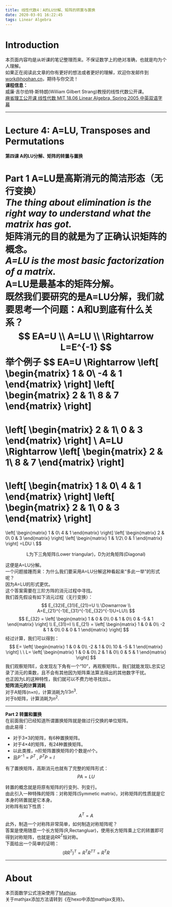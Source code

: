 ```yaml
---
title: 线性代数4：A的LU分解、矩阵的转置与置换
date: 2020-03-01 16:22:45
tags: Linear Algebra
---
```

# Introduction
本页面内容均是从听课的笔记整理而来。不保证数学上的绝对准确，也就是均为个人理解。  
如果正在阅读此文章的你有更好的想法或者更好的理解，欢迎你发邮件到<work@hoohan.cn>，期待与你交流！  
**课程信息：**   
威廉·吉尔伯特·斯特朗(William Gilbert Strang)教授的线性代数公开课。  
[麻省理工公开课 线性代数 MIT 18.06 Linear Algebra, Spring 2005 中英双语字幕](https://www.bilibili.com/video/av15463995)

----------

# Lecture 4: A=LU, Transposes and Permutations  
**第四课 A的LU分解、矩阵的转置与置换**  
  
**Part 1 A=LU是高斯消元的简洁形态（无行变换）**  
*The thing about elimination is the right way to understand what the matrix has got.*  
矩阵消元的目的就是为了正确认识矩阵的概念。  
*A=LU is the most basic factorization of a matrix.*  
A=LU是最基本的矩阵分解。  
既然我们要研究的是A=LU分解，我们就要思考一个问题：A和U到底有什么关系？  
$$
EA=U \\ 
A=LU \\
\Rightarrow
L=E^{-1}
$$
举个例子
$$
EA=U \Rightarrow
\left[
    \begin{matrix}
        1 & 0\\
        -4 & 1
    \end{matrix}
\right]
\left[
    \begin{matrix}
        2 & 1\\
        8 & 7
    \end{matrix}
\right]
=
\left[
    \begin{matrix}
        2 & 1\\
        0 & 3
    \end{matrix}
\right]
\\
A=LU \Rightarrow
\left[
    \begin{matrix}
        2 & 1\\
        8 & 7
    \end{matrix}
\right]
=
\left[
    \begin{matrix}
        1 & 0\\
        4 & 1
    \end{matrix}
\right]
\left[
    \begin{matrix}
        2 & 1\\
        0 & 3
    \end{matrix}
\right]
= 
\left[
    \begin{matrix}
        1 & 0\\
        4 & 1
    \end{matrix}
\right]
\left[
    \begin{matrix}
        2 & 0\\
        0 & 3
    \end{matrix}
\right]
\left[
    \begin{matrix}
        1 & 1/2\\
        0 & 1
    \end{matrix}
\right]
=LDU
\\
$$
<center>L为下三角矩阵(Lower triangular)，D为对角矩阵(Diagonal)</center>  

这便是A=LU分解。  
一个问题接踵而来：为什么我们要采用A=LU分解这种看起来“多此一举”的形式呢？  
因为A=LU的形式更优。  
这个答案需要在三阶方阵的消元过程中寻找。  
我们首先假设有如下消元过程（无行变换）：  
$$
E_{32}E_{31}E_{21}=U \\
\Downarrow \\
A=E_{21}^{-1}E_{31}^{-1}E_{32}^{-1}U=LU\\
$$
$$
E_{32} = 
\left[
    \begin{matrix}
        1 & 0 & 0\\ 
        0 & 1 & 0\\
        0 & -5 & 1
    \end{matrix}
\right] \\ 
E_{31}=I \\ 
E_{21} = 
\left[
    \begin{matrix}
        1 & 0 & 0\\ 
        -2 & 1 & 0\\
        0 & 0 & 1
    \end{matrix}
\right]
$$
经过计算，我们可以得到：
$$
E=
\left[
    \begin{matrix}
        1 & 0 & 0\\ 
        -2 & 1 & 0\\
        10 & -5 & 1
    \end{matrix}
\right]
 \ \ 
L=
\left[
    \begin{matrix}
        1 & 0 & 0\\ 
        2 & 1 & 0\\
        0 & 5 & 1
    \end{matrix}
\right]
$$
我们观察矩阵E，会发现左下角有一个“10”，再观察矩阵L，我们就能发现L忠实记录了消元的乘数，且不会有其他因为矩阵乘法算法得出的其他数字干扰。  
也正因为L的这种特性，我们就可以不费力地寻找出L。  
**矩阵消元的计算消耗**  
对于A矩阵(n×n)，计算消耗为$1/3n^3$.  
对于b矩阵，计算消耗为$n^2$.  

-----------

**Part 2 转置和置换**  
在前面我们已经知道所谓置换矩阵就是做过行交换的单位矩阵。  
由此易得：  
- 对于3×3的矩阵，有6种置换矩阵。  
- 对于4×4的矩阵，有24种置换矩阵。  
- 以此类推，n阶矩阵置换矩阵的个数是n!个。
- 且$P^{-1}=P^T \ , \ P^TP=I$  

有了置换矩阵，高斯消元也就有了完整的矩阵形式：
$$
PA=LU
$$
  
转置的概念就是将原有矩阵的行变列、列变行。  
由此引入一种特殊的矩阵：对称矩阵(Symmetic matrix)，对称矩阵的性质就是它本身的转置就是它本身。  
对称阵有如下性质：
$$
A^T=A
$$
此外，制造一个对称阵非常简单，如何制造对称矩阵呢？  
答案是使用随意一个长方矩阵(R,Rectangluar)，使用长方矩阵乘上它的转置即可得到对称矩阵，也就是说$RR^T$恒对称。  
下面给出一个简单的证明：  
$$
(RR^T)^T=R^T R^{TT}=R^TR
$$

---------

# About
本页面数学公式渲染使用了[Mathjax](https://www.mathjax.org/).  
关于mathjax添加方法请转到《在hexo中添加mathjax支持》。